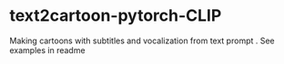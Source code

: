 # text2cartoon-pytorch-CLIP
Making cartoons with subtitles and vocalization from text prompt . See examples in readme
